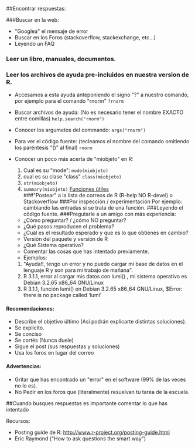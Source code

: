 ##Encontrar respuestas:

###Buscar en la web:
* "Googlea" el mensaje de error
* Buscar en los Foros (stackoverflow, stackexchange, etc...)
* Leyendo un FAQ

### Leer un libro, manuales, documentos.
### Leer los archivos de ayuda pre-incluidos en nuestra version de R.
* Accesamos a esta ayuda anteponiendo el signo "?" a nuestro comando, por ejemplo para el comando "rnorm"
  `?rnorm `
* Buscar archivos de ayuda: (No es necesario tener el nombre EXACTO entre comillas)
    `help.search("rnorm")`
* Conocer los argumetos del commando:
  `args("rnorm")`
* Para ver el código fuente:  (tecleamos el nombre del comando omitiendo los paréntesis "()" al final)
  `rnorm`
* Conocer un poco más acerta de "miobjeto" en R:
  1. Cual es su "mode":
  `mode(miobjeto)`  
  2. cual es su clase "class"
  `class(miobjeto)` 
  3. `str(miobjeto)`
  4. `summary(miobjeto)`
  [Funciones útiles](http://cran.r-project.org/doc/contrib/Short-refcard.pdf)  
###"Postear" a la lista de correos de R (R-help NO R-devel) o Stackoverflow
###Por inspección / experimentación
  Por ejemplo: cambiando las entradas si se trata de una función.
###Leyendo el código fuente.
###Pregutarle a un amigo con más experiencia:
  * ¿Cómo preguntar?  / ¿cómo NO preguntar?
  * ¿Qué pasos reproducen el problema?
  *  ¿Cuál es el resultado esperado y que es lo que obtienes en cambio?
  *  Versión del paquete y versión de R 
  *  ¿Qué Sistema operativo?
  *  Comentar las cosas que has intentado previamente.
  *  Ejemplos:


  1. "Ayuda!!, tengo un error y no puedo cargar mi base de datos en el lenguaje R y son para mi trabajo de mañana".
  2. R 3.1.1, error al cargar mis datos con lumi() , mi sistema operativo es  Debian 3.2.65 x86_64 GNU/Linux
  3. R 3.1.1, función lumi() en Debian 3.2.65 x86_64 GNU/Linux,  $Error: there is no package called ‘lumi’

#### Recomendaciones:
  * Describe el objetivo último (Así podrán explicarte distintas soluciones).
  * Se explicito.
  * Se conciso
  * Se cortés (Nunca duele)
  * Sigue el post (sus respuestas y soluciones) 
  * Usa los foros en lugar del correo

#### Advertencias:
  * Gritar que has encontrado un "error" en el software (99% de las veces no lo es).
  * No Pedir en los foros que (literalmente) resuelvan tu tarea de la escuela.

##Cuando busques respuestas es importante comentar lo que has intentado

Recursos:
* Posting guide de R: http://www.r-project.org/posting-guide.html
* Eric Raymond ("How to  ask questions the smart way")
